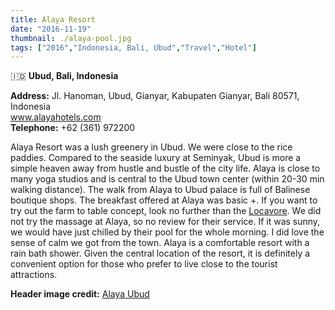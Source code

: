 ```yaml
---
title: Alaya Resort
date: "2016-11-19"
thumbnail: ./alaya-pool.jpg
tags: ["2016","Indonesia, Bali, Ubud","Travel","Hotel"]
---
```

🇮🇩 **Ubud, Bali, Indonesia**

**Address:** Jl. Hanoman, Ubud, Gianyar, Kabupaten Gianyar, Bali 80571, Indonesia  
[www.alayahotels.com  
](http://www.alayahotels.com/)
​**Telephone:** +62 (361) 972200

Alaya Resort was a lush greenery in Ubud. We were close to the rice paddies. Compared to the seaside luxury at Seminyak, Ubud is more a simple heaven away from hustle and bustle of the city life. Alaya is close to many yoga studios and is central to the Ubud town center (within 20-30 min walking distance). The walk from Alaya to Ubud palace is full of Balinese boutique shops. The breakfast offered at Alaya was basic +. If you want to try out the farm to table concept, look no further than the [Locavore](http://hola-yolo.weebly.com/food/locavore-to-go). We did not try the massage at Alaya, so no review for their service. If it was sunny, we would have just chilled by their pool for the whole morning. I did love the sense of calm we got from the town. Alaya is a comfortable resort with a rain bath shower. Given the central location of the resort, it is definitely a convenient option for those who prefer to live close to the tourist attractions.

**Header image credit:** [Alaya Ubud](http://alayahotels.com/alayaresortubud/wp-content/uploads/sites/2/2020/10/MAIN-POOL-MANISAN.jpg)